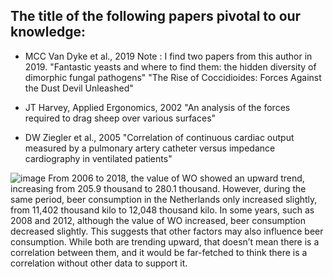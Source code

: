 ## The title of the following papers pivotal to our knowledge:
- MCC Van Dyke et al., 2019
Note : I find two papers from this author in 2019.
"Fantastic yeasts and where to find them: the hidden diversity of dimorphic fungal pathogens"
"The Rise of Coccidioides: Forces Against the Dust Devil Unleashed"
  
- JT Harvey, Applied Ergonomics, 2002
"An analysis of the forces required to drag sheep over various surfaces"

- DW Ziegler et al., 2005
"Correlation of continuous cardiac output measured by a pulmonary artery catheter versus impedance cardiography in ventilated patients"


![image](https://github.com/Ly-MX15/CS_Assignment/assets/120699747/5138d7f9-a738-4b4a-8e07-c325835276bd)
From 2006 to 2018, the value of WO showed an upward trend, increasing from 205.9 thousand to 280.1 thousand.
However, during the same period, beer consumption in the Netherlands only increased slightly, from 11,402 thousand kilo to 12,048 thousand kilo.
In some years, such as 2008 and 2012, although the value of WO increased, beer consumption decreased slightly. This suggests that other factors may also influence beer consumption.
While both are trending upward, that doesn’t mean there is a correlation between them, and it would be far-fetched to think there is a correlation without other data to support it.
